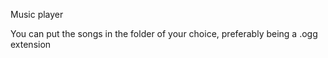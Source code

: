 Music player

You can put the songs in the folder of your choice, preferably being a .ogg extension
